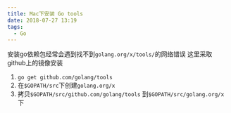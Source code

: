 ```yaml
---
title: Mac下安装 Go tools
date: 2018-07-27 13:19
tags:
  - Go
---
```


安装go依赖包经常会遇到找不到`golang.org/x/tools/`的网络错误 这里采取github上的镜像安装

1. `go get github.com/golang/tools`
2. 在`$GOPATH/src`下创建`golang.org/x`
3. 拷贝`$GOPATH/src/github.com/golang/tools` 到`$GOPATH/src/golang.org/x`下